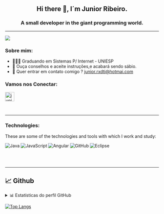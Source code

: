 <h2 align="center"> Hi there 👋, I´m Junior Ribeiro.</h2>
<h3 align="center"> A small developer in the giant programming world.</h3>


---
![](https://komarev.com/ghpvc/?username=juniorribeiro89-github-juniorribeiro89&color=green)
### Sobre mim: 
- 👨🏻‍🎓 Graduando em Sistemas P/ Internet - UNIESP
- 🌱 Ouça conselhos e aceite instruções,e acabará sendo sábio.
- 💌 Quer entrar em contato comigo ? junior.rxdti@hotmai.com

<h3 align="left">Vamos nos Conectar:</h3>
<p align="left">
<a href="https://www.linkedin.com/in/juniorribeiro89/" target="blank"><img align="center" src="https://i.pinimg.com/originals/a4/fd/8f/a4fd8fa494c08f980d70175109175614.png" alt="juniorribeiro89" height="30" width="30" /></a>
</p>

<br/>

---


<h3 align="left">Technologies:</h3>

These are some of the technologies and tools with which I work and study:

![Java](https://img.shields.io/badge/-Java-007396?style=flat-square&logo=java)
![JavaScript](https://img.shields.io/badge/-JavaScript-black?style=flat-square&logo=javascript)
![Angular](https://img.shields.io/badge/-Angular-DD0031?style=flat-square&logo=angular)
![GitHub](https://img.shields.io/badge/-GitHub-181717?style=flat-square&logo=github)
![Eclipse](https://img.shields.io/badge/-Eclipse-2C2255?style=flat-square&logo=eclipse&logoColor=white)

<br/><br/>

---

## 📈 Github


<!-- https://github.com/anuraghazra/github-readme-stats -->
<details>
  <summary>📊 Estatísticas do perfil GitHub</summary>
  <br/>
  <a href="https://github.com/anuraghazra/github-readme-stats"><img alt="juniorribeiro89's Github Stats" src="https://github-readme-stats.vercel.app/api?username=juniorribeiro89&show_icons=true&count_private=true&hide=" /></a>
</details>

 [![Top Langs](https://github-readme-stats.vercel.app/api/top-langs/?username=juniorribeiro89&theme=merko&show_icons=truee&exclude_repo=github-readme-stats,anuraghazra.github.io)](https://github.com/juniorribeiro89) 


<!--<details> 
  <summary>💻 Linguagens mais utilizadas </summary>
  <br/>
  <a href="https://github.com/anuraghazra/github-readme-stats">
  <img alt="juniorribeiro89's Top Languages" 
  src="https://github-readme-stats.vercel.app/api/top-langs/?username=juniorribeiro89&langs_count=10&layout=compact#" />
  </a>
  <br/>
</details>


[gitlabci]: https://docs.gitlab.com/ee/ci/
[java]: https://docs.oracle.com/en/java/
[junit]: https://junit.org/
[postman]: https://www.postman.com/
[maven]: https://maven.apache.org/guides/index.html
[jenkins]: https://www.jenkins.io/doc/
[oracle]: https://docs.oracle.com/en/database/oracle/oracle-database/
